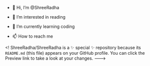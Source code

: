 - 👋 Hi, I’m @ShreeRadha
- 👀 I’m interested in reading
- 🌱 I’m currently learning coding

- 📫 How to reach me

<!
ShreeRadha/ShreeRadha is a ✨ special ✨ repository because its `README.md` (this file) appears on your GitHub profile.
You can click the Preview link to take a look at your changes.
--->
